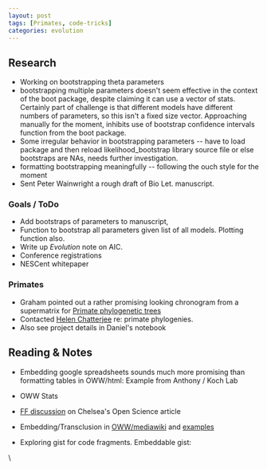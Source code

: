 ```yaml
---
layout: post
tags: [Primates, code-tricks]
categories: evolution
---
```






 





Research
--------

-   Working on bootstrapping theta parameters
-   bootstrapping multiple parameters doesn't seem effective in the
    context of the boot package, despite claiming it can use a vector of
    stats. Certainly part of challenge is that different models have
    different numbers of parameters, so this isn't a fixed size vector.
    Approaching manually for the moment, inhibits use of bootstrap
    confidence intervals function from the boot package.
-   Some irregular behavior in bootstrapping parameters -- have to load
    package and then reload likelihood\_bootstrap library source file or
    else bootstraps are NAs, needs further investigation.
-   formatting bootstrapping meaningfully -- following the ouch style
    for the moment
-   Sent Peter Wainwright a rough draft of Bio Let. manuscript.

### Goals / ToDo

-   Add bootstraps of parameters to manuscript,
-   Function to bootstrap all parameters given list of all models.
    Plotting function also.
-   Write up *Evolution* note on AIC.
-   Conference registrations
-   NESCent whitepaper

### Primates

-   Graham pointed out a rather promising looking chronogram from a
    supermatrix for [Primate phylogenetic
    trees](http://hdl.handle.net/10.1186/1471-2148-9-259 "doi:10.1186/1471-2148-9-259")
-   Contacted [Helen
    Chatterjee](http://www.ucl.ac.uk/biology/academic-staff/chatterjee/chatterjee.htm "http://www.ucl.ac.uk/biology/academic-staff/chatterjee/chatterjee.htm")
    re: primate phylogenies.
-   Also see project details in Daniel's notebook

Reading & Notes
---------------

-   Embedding google spreadsheets sounds much more promising than
    formatting tables in OWW/html: Example from Anthony / Koch Lab
-   OWW Stats
-   [FF
    discussion](http://friendfeed.com/sciencecommons/1416691d/hi-everyone-today-i-m-here-discussing-my "http://friendfeed.com/sciencecommons/1416691d/hi-everyone-today-i-m-here-discussing-my")
    on Chelsea's Open Science article
-   Embedding/Transclusion in
    [OWW/mediawiki](http://en.citizendium.org/wiki/CZ:Transclusion "http://en.citizendium.org/wiki/CZ:Transclusion")
    and
    [examples](http://en.citizendium.org/wiki/User:Daniel_Mietchen#Research_areas "http://en.citizendium.org/wiki/User:Daniel_Mietchen#Research_areas")

-   Exploring gist for code fragments. Embeddable gist:

\

